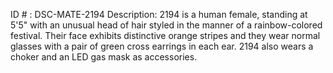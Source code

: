 ID # : DSC-MATE-2194
Description: 2194 is a human female, standing at 5'5" with an unusual head of hair styled in the manner of a rainbow-colored festival. Their face exhibits distinctive orange stripes and they wear normal glasses with a pair of green cross earrings in each ear. 2194 also wears a choker and an LED gas mask as accessories.